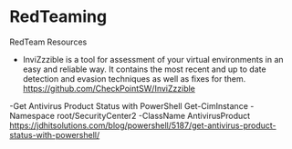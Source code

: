 # RedTeaming
RedTeam Resources

- InviZzzible is a tool for assessment of your virtual environments in an easy and reliable way. It contains the most recent and up to date detection and evasion techniques as well as fixes for them.
https://github.com/CheckPointSW/InviZzzible

-Get Antivirus Product Status with PowerShell
Get-CimInstance -Namespace root/SecurityCenter2 -ClassName AntivirusProduct
https://jdhitsolutions.com/blog/powershell/5187/get-antivirus-product-status-with-powershell/
